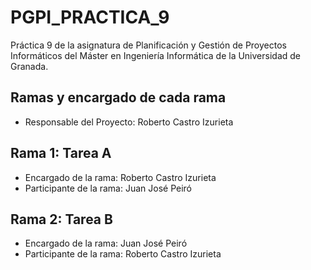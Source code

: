 # PGPI_PRACTICA_9
Práctica 9 de la asignatura de Planificación y Gestión de Proyectos Informáticos del Máster en Ingeniería Informática de la Universidad de Granada.

## Ramas y encargado de cada rama

* Responsable del Proyecto: Roberto Castro Izurieta

## Rama 1: Tarea A
* Encargado de la rama: Roberto Castro Izurieta
* Participante de la rama: Juan José Peiró

## Rama 2: Tarea B
* Encargado de la rama: Juan José Peiró
* Participante de la rama: Roberto Castro Izurieta
